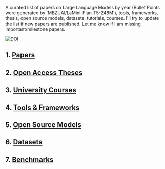 A curated list of papers on Large Language Models by year (Bullet Points were generated by 'MBZUAI/LaMini-Flan-T5-248M'), tools, frameworks, thesis, open source models, datasets, tutorials, courses. I'll try to update the list if new papers are published. Let me know if I am missing important/milestone papers. 

[![DOI](https://zenodo.org/badge/DOI/10.5281/zenodo.11244018.svg)](https://doi.org/10.5281/zenodo.11244018)

## 1. [Papers](Papers.md)

## 2. [Open Access Theses](Theses.md)

## 3. [University Courses](UniversityCourses.md)

## 4. [Tools & Frameworks](ToolsFrameworks.md)

## 5. [Open Source Models](OpenSourceModels.md)

## 6. [Datasets](Datasets.md)

## 7. [Benchmarks](Bencmarks.md)


  





